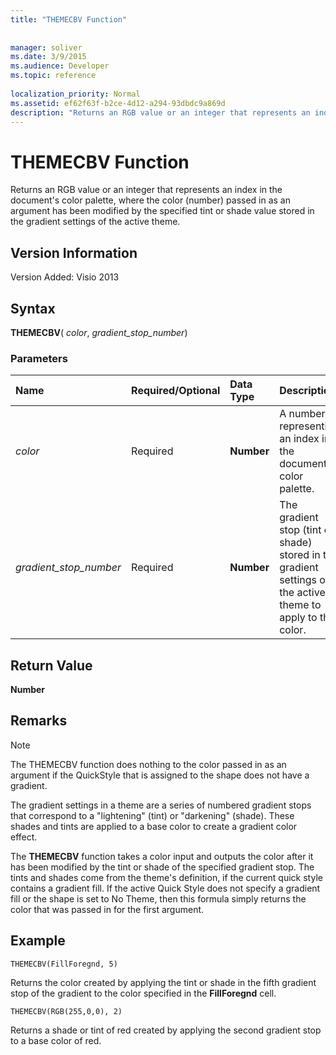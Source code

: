```yaml
---
title: "THEMECBV Function"
 
 
manager: soliver
ms.date: 3/9/2015
ms.audience: Developer
ms.topic: reference
 
localization_priority: Normal
ms.assetid: ef62f63f-b2ce-4d12-a294-93dbdc9a869d
description: "Returns an RGB value or an integer that represents an index in the document's color palette, where the color (number) passed in as an argument has been modified by the specified tint or shade value stored in the gradient settings of the active theme."
---
```


# THEMECBV Function

Returns an RGB value or an integer that represents an index in the document's color palette, where the color (number) passed in as an argument has been modified by the specified tint or shade value stored in the gradient settings of the active theme. 
  
## Version Information

Version Added: Visio 2013 
  
## Syntax

 **THEMECBV**( _color_,  _gradient_stop_number_)
  
### Parameters

|**Name**|**Required/Optional**|**Data Type**|**Description**|
|:-----|:-----|:-----|:-----|
| _color_ <br/> |Required  <br/> |**Number** <br/> |A number representing an index in the document's color palette.  <br/> |
| _gradient_stop_number_ <br/> |Required  <br/> |**Number** <br/> |The gradient stop (tint or shade) stored in the gradient settings of the active theme to apply to the color.  <br/> |
   
## Return Value

 **Number**
  
## Remarks

> [!NOTE]
> The THEMECBV function does nothing to the color passed in as an argument if the QuickStyle that is assigned to the shape does not have a gradient. 
  
The gradient settings in a theme are a series of numbered gradient stops that correspond to a "lightening" (tint) or "darkening" (shade). These shades and tints are applied to a base color to create a gradient color effect.
  
The **THEMECBV** function takes a color input and outputs the color after it has been modified by the tint or shade of the specified gradient stop. The tints and shades come from the theme's definition, if the current quick style contains a gradient fill. If the active Quick Style does not specify a gradient fill or the shape is set to No Theme, then this formula simply returns the color that was passed in for the first argument. 
  
## Example

 `THEMECBV(FillForegnd, 5)`
  
Returns the color created by applying the tint or shade in the fifth gradient stop of the gradient to the color specified in the **FillForegnd** cell. 
  
 `THEMECBV(RGB(255,0,0), 2)`
  
Returns a shade or tint of red created by applying the second gradient stop to a base color of red.
  

